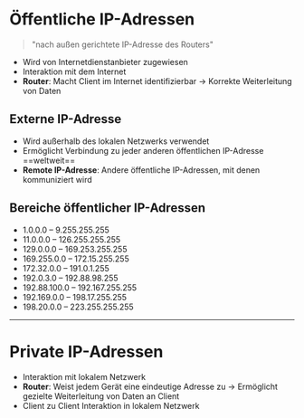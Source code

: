 # Öffentliche IP-Adressen
> "nach außen gerichtete IP-Adresse des Routers"
- Wird von Internetdienstanbieter zugewiesen
- Interaktion mit dem Internet
- **Router**: Macht Client im Internet identifizierbar
	-> Korrekte Weiterleitung von Daten
## Externe IP-Adresse
- Wird außerhalb des lokalen Netzwerks verwendet
- Ermöglicht Verbindung zu jeder anderen öffentlichen IP-Adresse ==weltweit==
- **Remote IP-Adresse**: Andere öffentliche IP-Adressen, mit denen kommuniziert wird
## Bereiche öffentlicher IP-Adressen
- 1.0.0.0 – 9.255.255.255
- 11.0.0.0 – 126.255.255.255
- 129.0.0.0 – 169.253.255.255
- 169.255.0.0 – 172.15.255.255
- 172.32.0.0 – 191.0.1.255
- 192.0.3.0 – 192.88.98.255
- 192.88.100.0 – 192.167.255.255
- 192.169.0.0 – 198.17.255.255
- 198.20.0.0 – 223.255.255.255
___
# Private IP-Adressen
- Interaktion mit lokalem Netzwerk
- **Router**: Weist jedem Gerät eine eindeutige Adresse zu
	-> Ermöglicht gezielte Weiterleitung von Daten an Client
- Client zu Client Interaktion in lokalem Netzwerk